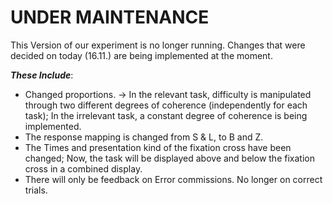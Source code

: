 # UNDER MAINTENANCE

This Version of our experiment is no longer running.
Changes that were decided on today (16.11.) are being implemented at the moment.

__*These Include*__:
- Changed proportions. -> In the relevant task, difficulty is manipulated through two different degrees of coherence (independently for each task); In the irrelevant task, a constant degree of coherence is being implemented.
- The response mapping is changed from S & L, to B and Z.
- The Times and presentation kind of the fixation cross have been changed; Now, the task will be displayed above and below the fixation cross in a combined display.
- There will only be feedback on Error commissions. No longer on correct trials.
